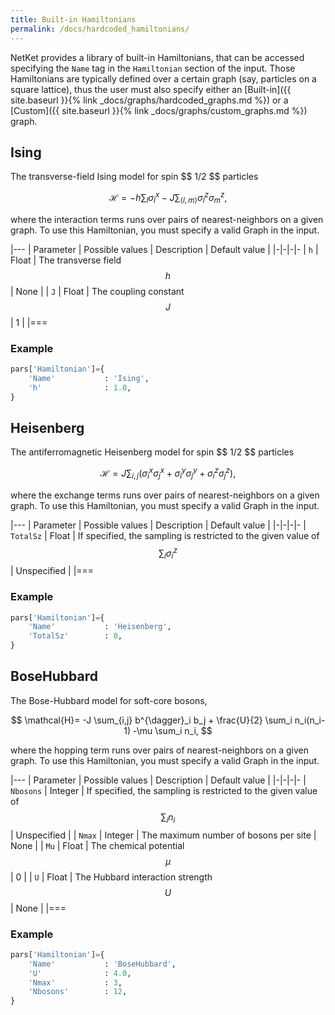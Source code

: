 ```yaml
---
title: Built-in Hamiltonians
permalink: /docs/hardcoded_hamiltonians/
---
```


NetKet provides a library of built-in Hamiltonians, that can be accessed specifying the
`Name` tag in the `Hamiltonian` section of the input. Those Hamiltonians are typically defined
over a certain graph (say, particles on a square lattice), thus the user must also
specify either an [Built-in]({{ site.baseurl }}{% link _docs/graphs/hardcoded_graphs.md %}) or
a [Custom]({{ site.baseurl }}{% link _docs/graphs/custom_graphs.md %}) graph.

<h2 class="bg-primary">Ising</h2>
The transverse-field Ising model for spin $$ 1/2 $$ particles

$$
\mathcal{H}=-h\sum_{l}\sigma_{l}^{x} -J \sum_{\langle l,m \rangle}\sigma_{l}^{z}\sigma_{m}^{z},
$$

where the interaction terms runs over pairs of nearest-neighbors on a given graph.
To use this Hamiltonian, you must specify a valid Graph in the input.

|---
| Parameter | Possible values | Description | Default value |
|-|-|-|-
| `h` | Float  |  The transverse field $$ h $$ | None |
| `J` | Float |  The coupling constant $$ J $$ | 1 |
|===

### Example
```python
pars['Hamiltonian']={
    'Name'           : 'Ising',
    'h'              : 1.0,
}
```

<h2 class="bg-primary">Heisenberg</h2>
The antiferromagnetic Heisenberg model for spin $$ 1/2 $$ particles

$$
\mathcal{H}=J\sum_{i,j} \left(\sigma_{i}^{x}\sigma_{j}^{x}+\sigma_{i}^{y}\sigma_{j}^{y}+\sigma_{i}^{z}\sigma_{j}^{z}\right),
$$

where the exchange terms runs over pairs of nearest-neighbors on a given graph.
To use this Hamiltonian, you must specify a valid Graph in the input.

|---
| Parameter | Possible values | Description | Default value |
|-|-|-|-
| `TotalSz` | Float  |  If specified, the sampling is restricted to the given value of $$ \sum_i \sigma_{i}^{z} $$ | Unspecified |
|===

### Example
```python
pars['Hamiltonian']={
    'Name'           : 'Heisenberg',
    'TotalSz'        : 0,
}
```

<h2 class="bg-primary">BoseHubbard</h2>
The Bose-Hubbard model for soft-core bosons,

$$
\mathcal{H}= -J \sum_{i,j} b^{\dagger}_i b_j + \frac{U}{2} \sum_i n_i(n_i-1) -\mu \sum_i n_i,
$$

where the hopping term runs over pairs of nearest-neighbors on a given graph.
To use this Hamiltonian, you must specify a valid Graph in the input.

|---
| Parameter | Possible values | Description | Default value |
|-|-|-|-
| `Nbosons` | Integer  |  If specified, the sampling is restricted to the given value of $$ \sum_i n_{i} $$ | Unspecified |
| `Nmax` | Integer  |  The maximum number of bosons per site | None |
| `Mu` | Float  |  The chemical potential $$ \mu $$ | 0 |
| `U` | Float  |  The Hubbard interaction strength $$ U $$ | None |
|===

### Example
```python
pars['Hamiltonian']={
    'Name'           : 'BoseHubbard',
    'U'              : 4.0,
    'Nmax'           : 3,
    'Nbosons'        : 12,
}
```
